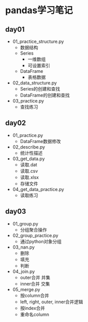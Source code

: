 # pandas学习笔记
## day01
  - 01_practice_structure.py
    - 数据结构
    - Series
        - 一维数组
        - 可设置索引
    - DataFrame
        - 表格数据
  - 02_data_structure.py
    - Series的创建和查找
    - DataFrame的创建和查找
  - 03_practice.py
    - 查找练习
## day02
  - 01_practice.py
    - DataFrame数据修改
  - 02_describe.py
    - 统计性描述
  - 03_get_data.py
    - 读取.dat
    - 读取.csv
    - 读取.xlsx
    - 存储文件
  - 04_get_data_practice.py
    - 读取练习

## day03
  - 01_group.py
    - 分组聚合操作
  - 02_group_practice.py
    - 通过python对象分组
  - 03_nan.py
    - 删除
    - 填充
    - 判断
  - 04_join.py
    - outer合并 并集
    - inner合并 交集
  - 05_merge.py
    - 按column合并
    - left, right, outer, inner合并逻辑
    - 按index合并
    - 重命名column